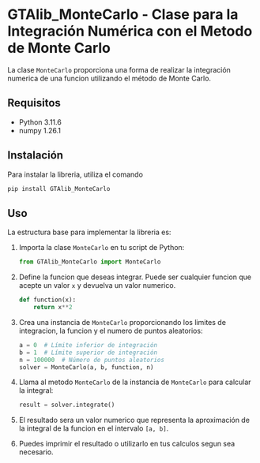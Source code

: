 # GTAlib_MonteCarlo - Clase para la Integración Numérica con el Metodo de Monte Carlo

La clase `MonteCarlo` proporciona una forma de realizar la integración numerica de una funcion utilizando el método de Monte Carlo. 

## Requisitos

- Python 3.11.6
- numpy 1.26.1


## Instalación

Para instalar la libreria, utiliza el comando

```bash
pip install GTAlib_MonteCarlo
```


## Uso
La estructura base para implementar la libreria es:

1. Importa la clase `MonteCarlo` en tu script de Python:

    ```python
    from GTAlib_MonteCarlo import MonteCarlo 
    ```
2. Define la funcion que deseas integrar. Puede ser cualquier funcion que acepte un valor `x` y devuelva un valor numerico.

   ```python
   def function(x):
       return x**2  
   ```

3. Crea una instancia de `MonteCarlo` proporcionando los limites de integracion, la funcion y el numero de puntos aleatorios:

   ```python
   a = 0  # Límite inferior de integración
   b = 1  # Límite superior de integración
   n = 100000  # Número de puntos aleatorios
   solver = MonteCarlo(a, b, function, n)
   ```

4. Llama al metodo `MonteCarlo` de la instancia de `MonteCarlo` para calcular la integral:

   ```python
   result = solver.integrate()
   ```

5. El resultado sera un valor numerico que representa la aproximación de la integral de la funcion en el intervalo `[a, b]`.

6. Puedes imprimir el resultado o utilizarlo en tus calculos segun sea necesario.
